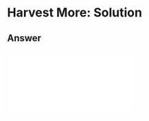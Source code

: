 # Harvest More: Solution

## Answer

<iframe class="u-pad-embed" src="../pads/harvest-more-solution/embed/" frameborder="0"></iframe>
